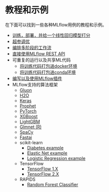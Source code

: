 # 教程和示例

在下面可以找到一些各种MLflow用例的教程和示例。

- [训练，部署，并给一个线性回归模型打分](https://mlflow.org/docs/latest/tutorials-and-examples/tutorial.html)
- [超参调优](https://github.com/mlflow/mlflow/tree/master/examples/hyperparam)
- [编排多阶段的工作流](https://github.com/mlflow/mlflow/tree/master/examples/multistep_workflow)
- [直接使用MLflow REST API](https://github.com/mlflow/mlflow/tree/master/examples/rest_api)
- 可重复的运行以及共享ML代码
  - [将训练代码打包进docker环境](https://github.com/mlflow/mlflow/tree/master/examples/docker)
  - [将训练代码打包进conda环境](https://mlflow.org/docs/latest/tutorials-and-examples/tutorial.html#conda-example)
- [编写以及使用MLflow插件](https://mlflow.org/docs/latest/plugins.html#writing-your-own-mlflow-plugins)
- MLflow支持的算法框架
  - [Gluon](https://github.com/mlflow/mlflow/tree/master/examples/gluon)
  - [H2O](https://github.com/mlflow/mlflow/tree/master/examples/h2o)
  - [Keras](https://github.com/mlflow/mlflow/tree/master/examples/keras)
  - [Prophet](https://github.com/mlflow/mlflow/tree/master/examples/prophet)
  - [PyTorch](https://github.com/mlflow/mlflow/tree/master/examples/pytorch)
  - [XGBoost](https://github.com/mlflow/mlflow/tree/master/examples/xgboost)
  - [LightGBM](https://github.com/mlflow/mlflow/tree/master/examples/lightgbm)
  - [Glmnet (R)](https://github.com/mlflow/mlflow/tree/master/examples/r_wine)
  - [SpaCy](https://github.com/mlflow/mlflow/tree/master/examples/spacy)
  - [Fastai](https://github.com/mlflow/mlflow/tree/master/examples/fastai)
  - scikit-learn
    - [Diabetes example](https://github.com/mlflow/mlflow/tree/master/examples/sklearn_elasticnet_diabetes)
    - [Elastic Net example](https://github.com/mlflow/mlflow/tree/master/examples/sklearn_elasticnet_wine)
    - [Logistic Regression example](https://github.com/mlflow/mlflow/tree/master/examples/sklearn_logistic_regression)
  - TensorFlow
    - [TensorFlow 1.X](https://github.com/mlflow/mlflow/tree/master/examples/tensorflow/tf1)
    - [TensorFlow 2.X](https://github.com/mlflow/mlflow/tree/master/examples/tensorflow/tf2)
  - RAPIDS
    - [Random Forest Classifier](https://github.com/mlflow/mlflow/tree/master/examples/rapids)

